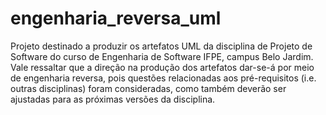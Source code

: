 # engenharia_reversa_uml

Projeto destinado a produzir os artefatos UML da disciplina de Projeto de Software do curso de Engenharia de Software IFPE, campus Belo Jardim. 
Vale ressaltar que a direção na produção dos artefatos dar-se-á por meio de engenharia reversa, pois questões relacionadas aos pré-requisitos 
(i.e. outras disciplinas) foram consideradas, como também deverão ser ajustadas para as próximas versões da disciplina.    
